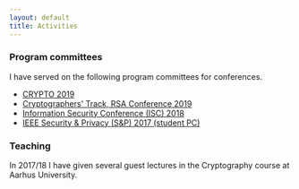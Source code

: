 ```yaml
---
layout: default
title: Activities
---
```


### Program committees

I have served on the following program committees for conferences.

- [CRYPTO 2019](https://crypto.iacr.org/2019/)
- [Cryptographers' Track, RSA Conference 2019](http://www.venus.dti.ne.jp/matsui/index.html)
- [Information Security Conference (ISC) 2018](http://isc2018.sccs.surrey.ac.uk/)
- [IEEE Security & Privacy (S&P) 2017 (student PC)](https://www.ieee-security.org/TC/SP2017/studentpc.html)

### Teaching

In 2017/18 I have given several guest lectures in the Cryptography course at Aarhus University.
